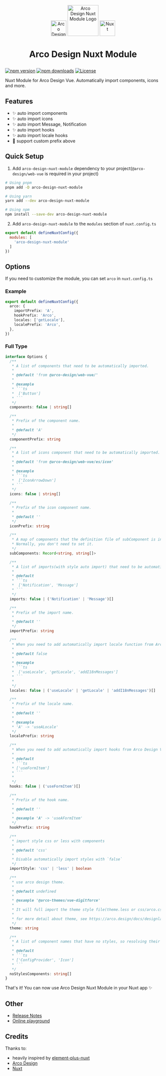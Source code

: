 <div align="center">
<img height="50px" width="50px" src='https://github.com/arco-design.png' alt="Arco Design">
<img height="100px" width="100px" src='https://github.com/wiidede/arco-design-nuxt-module/raw/main/arco-design-nuxt-module.svg' alt="Arco Design Nuxt Module Logo">
<img height="50px" width="50px" src='https://nuxt.com/assets/design-kit/logo/icon-green.svg' alt="Nuxt">
<br>
<h1>Arco Design Nuxt Module</p>
</div>

[![npm version][npm-version-src]][npm-version-href]
[![npm downloads][npm-downloads-src]][npm-downloads-href]
[![License][license-src]][license-href]

Nuxt Module for Arco Design Vue. Automatically import components, icons and more.

## Features

<!-- Highlight some of the features your module provide here -->
- ✨ auto import components
- ✨ auto import icons
- ✨ auto import Message, Notification
- ✨ auto import hooks
- ✨ auto import locale hooks
- 🔹 support custom prefix above

## Quick Setup

1. Add `arco-design-nuxt-module` dependency to your project(`@arco-design/web-vue` is required in your project)

```bash
# Using pnpm
pnpm add -D arco-design-nuxt-module

# Using yarn
yarn add --dev arco-design-nuxt-module

# Using npm
npm install --save-dev arco-design-nuxt-module
```

2. Add `arco-design-nuxt-module` to the `modules` section of `nuxt.config.ts`

```js
export default defineNuxtConfig({
  modules: [
    'arco-design-nuxt-module'
  ]
})
```

## Options

If you need to customize the module, you can set `arco` in `nuxt.config.ts`

### Example

```ts
export default defineNuxtConfig({
  arco: {
    importPrefix: 'A',
    hookPrefix: 'Arco',
    locales: ['getLocale'],
    localePrefix: 'Arco',
  },
})
```

### Full Type

```ts
interface Options {
  /**
   * A list of components that need to be automatically imported.
   *
   * @default 'from @arco-design/web-vue/'
   *
   * @example
   * ```ts
   *  ['Button']
   * ```
   */
  components: false | string[]

  /**
   * Prefix of the component name.
   *
   * @default 'A'
   */
  componentPrefix: string

  /**
   * A list of icons component that need to be automatically imported.
   *
   * @default 'from @arco-design/web-vue/es/icon'
   *
   * @example
   * ```ts
   *  ['IconArrowDown']
   * ```
   */
  icons: false | string[]

  /**
   * Prefix of the icon component name.
   *
   * @default ''
   */
  iconPrefix: string

  /**
   * A map of components that the definition file of subComponent is in its parent component.
   * Normally, you don't need to set it.
   */
  subComponents: Record<string, string[]>

  /**
   * A list of imports(with style auto import) that need to be automatically imported.
   *
   * @default
   * ```ts
   *  ['Notification', 'Message']
   * ```
   */
  imports: false | ('Notification' | 'Message')[]

  /**
   * Prefix of the import name.
   *
   * @default ''
   */
  importPrefix: string

  /**
   * When you need to add automatically import locale function from Arco Design Vue, you can add it here.
   *
   * @default false
   *
   * @example
   * ```ts
   *  ['useLocale', 'getLocale', 'addI18nMessages']
   * ```
   *
   */
  locales: false | ('useLocale' | 'getLocale' | 'addI18nMessages')[]

  /**
   * Prefix of the locale name.
   *
   * @default ''
   *
   * @example
   * 'A' -> 'useALocale'
   */
  localePrefix: string

  /**
   * When you need to add automatically import hooks from Arco Design Vue, you can add it here.
   *
   * @default
   * ```ts
   * ['useFormItem']
   * ```
   *
   */
  hooks: false | ('useFormItem')[]

  /**
   * Prefix of the hook name.
   *
   * @default ''
   *
   * @example 'A' -> 'useAFormItem'
   */
  hookPrefix: string

  /**
   * import style css or less with components
   *
   * @default 'css'
   *
   * Disable automatically import styles with `false`
   */
  importStyle: 'css' | 'less' | boolean

  /**
   * use arco design theme.
   *
   * @default undefined
   *
   * @example '@arco-themes/vue-digitforce'
   *
   * It will full import the theme style file(theme.less or css/arco.css)
   *
   * for more detail about theme, see https://arco.design/docs/designlab/use-theme-package
   */
  theme: string

  /**
   * A list of component names that have no styles, so resolving their styles file should be prevented
   *
   * @default
   * ```ts
   * ['ConfigProvider', 'Icon']
   * ```
   */
  noStylesComponents: string[]
}
```

That's it! You can now use Arco Design Nuxt Module in your Nuxt app ✨

## Other

- [Release Notes](https://github.com/wiidede/arco-design-nuxt-module/releases)
- [Online playground](https://stackblitz.com/github/wiidede/arco-design-nuxt-module?file=playground%2Fapp.vue)
<!-- - [📖 &nbsp;Documentation](https://example.com) -->

## Credits

Thanks to:

- heavily inspired by [element-plus-nuxt](https://github.com/element-plus/element-plus-nuxt)
- [Arco Design](https://arco.design)
- [Nuxt][nuxt-href]

<!-- Badges -->
[npm-version-src]: https://img.shields.io/npm/v/arco-design-nuxt-module/latest.svg?style=flat&colorA=18181B&colorB=28CF8D
[npm-version-href]: https://npmjs.com/package/arco-design-nuxt-module

[npm-downloads-src]: https://img.shields.io/npm/dm/arco-design-nuxt-module.svg?style=flat&colorA=18181B&colorB=28CF8D
[npm-downloads-href]: https://npmjs.com/package/arco-design-nuxt-module

[license-src]: https://img.shields.io/npm/l/arco-design-nuxt-module.svg?style=flat&colorA=18181B&colorB=28CF8D
[license-href]: https://npmjs.com/package/arco-design-nuxt-module

[nuxt-href]: https://nuxt.com
